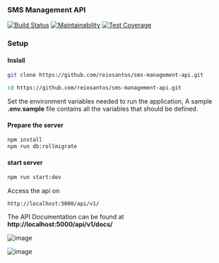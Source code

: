 ### SMS Management API

[![Build Status](https://travis-ci.com/reiosantos/sms-management-api.svg?branch=master)](https://travis-ci.com/reiosantos/sms-management-api)
[![Maintainability](https://api.codeclimate.com/v1/badges/b165c6617dafe694577c/maintainability)](https://codeclimate.com/github/reiosantos/sms-management-api/maintainability)
[![Test Coverage](https://api.codeclimate.com/v1/badges/b165c6617dafe694577c/test_coverage)](https://codeclimate.com/github/reiosantos/sms-management-api/test_coverage)

### Setup

#### Inslall

```bash
git clone https://github.com/reiosantos/sms-management-api.git

cd https://github.com/reiosantos/sms-management-api.git

```

Set the environment variables needed to run the application, A sample **.env.sample** file 
contains all the variables that should be defined.
 
#### Prepare the server

```bash
npm install
npm run db:rollmigrate
```

#### start server

```bash
npm run start:dev
```

Access the api on
```http request
http://localhost:5000/api/v1/
``` 

The API Documentation can be found at **http://localhost:5000/api/v1/docs/** 

![image](https://user-images.githubusercontent.com/23090105/58350830-b387c580-7e6f-11e9-9400-ff10fadc52b3.png)

![image](https://user-images.githubusercontent.com/23090105/58350832-b682b600-7e6f-11e9-8271-520f23d04f67.png)
